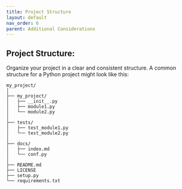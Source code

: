 ```yaml
---
title: Project Structure
layout: default
nav_order: 6
parent: Additional Considerations
---
```


## Project Structure:

Organize your project in a clear and consistent structure. A common structure for a Python project might look like this:

```
my_project/
│
├── my_project/
│   ├── __init__.py
│   ├── module1.py
│   └── module2.py
│
├── tests/
│   ├── test_module1.py
│   └── test_module2.py
│
├── docs/
│   ├── index.md
│   └── conf.py
│
├── README.md
├── LICENSE
├── setup.py
└── requirements.txt
```





